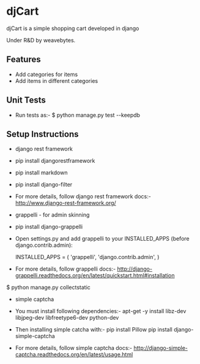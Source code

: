 # djCart
djCart is a simple shopping cart developed in django

Under R&D by weavebytes.


Features
--------

* Add categories for items
* Add items in different categories

Unit Tests
--------

* Run tests as:-
 $ python manage.py test --keepdb

Setup Instructions
--------

* django rest framework

 - pip install djangorestframework
 - pip install markdown
 - pip install django-filter

 - For more details, follow django rest framework docs:-
    http://www.django-rest-framework.org/

* grappelli - for admin skinning

 - pip install django-grappelli

 - Open settings.py and add grappelli to your INSTALLED_APPS (before django.contrib.admin):

    INSTALLED_APPS = (
        'grappelli',
        'django.contrib.admin',
    )

 - For more details, follow grappelli docs:-
    http://django-grappelli.readthedocs.org/en/latest/quickstart.html#installation

$ python manage.py collectstatic

* simple captcha

 - You must install following dependencies:-
    apt-get -y install libz-dev libjpeg-dev libfreetype6-dev python-dev

 - Then installing simple catcha with:-
    pip install Pillow
    pip install django-simple-captcha

 - For more details, follow simple captcha docs:-
   http://django-simple-captcha.readthedocs.org/en/latest/usage.html
